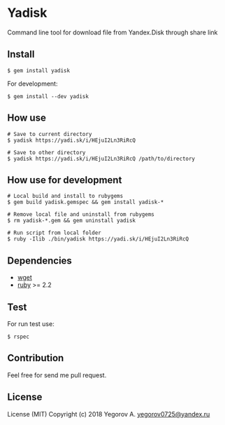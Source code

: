 Yadisk
======

Command line tool for download file from Yandex.Disk through share link

## Install

```
$ gem install yadisk
```

For development:

```
$ gem install --dev yadisk
```

## How use

```
# Save to current directory
$ yadisk https://yadi.sk/i/HEjuI2Ln3RiRcQ

# Save to other directory
$ yadisk https://yadi.sk/i/HEjuI2Ln3RiRcQ /path/to/directory
```

## How use for development

```
# Local build and install to rubygems
$ gem build yadisk.gemspec && gem install yadisk-*

# Remove local file and uninstall from rubygems
$ rm yadisk-*.gem && gem uninstall yadisk

# Run script from local folder
$ ruby -Ilib ./bin/yadisk https://yadi.sk/i/HEjuI2Ln3RiRcQ
```

## Dependencies

* [wget](https://www.gnu.org/software/wget/)
* [ruby](https://www.ruby-lang.org/ru/downloads/) >= 2.2

## Test

For run test use:

```
$ rspec
```

## Contribution

Feel free for send me pull request.

## License

License (MIT) Copyright (c) 2018 Yegorov A. yegorov0725@yandex.ru
